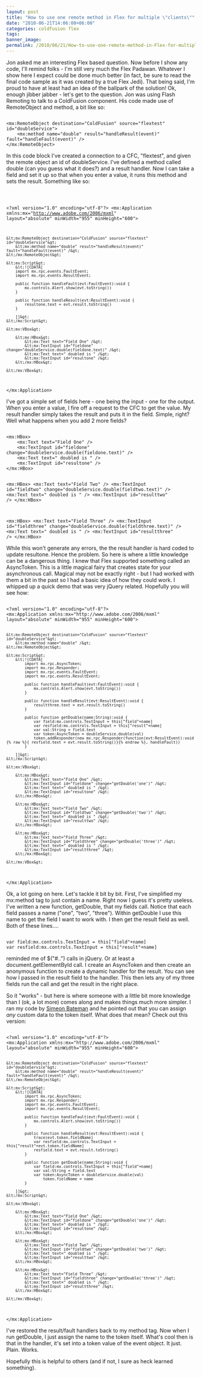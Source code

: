 ```yaml
---
layout: post
title: "How to use one remote method in Flex for multiple \"clients\""
date: "2010-06-21T14:06:00+06:00"
categories: coldfusion flex 
tags: 
banner_image: 
permalink: /2010/06/21/How-to-use-one-remote-method-in-Flex-for-multiple-clients
---
```


Jon asked me an interesting Flex based question. Now before I show any code, I'll remind folks - I'm still very much the Flex Padawan. Whatever I show here I expect could be done much better (in fact, be sure to read the final code sample as it was created by a true Flex Jedi). That being said, I'm proud to have at least had an idea of the ballpark of the solution! Ok, enough jibber jabber - let's get to the question. Jon was using Flash Remoting to talk to a ColdFusion component. His code made use of RemoteObject and method, a bit like so:
<!--more-->
<p/>

<code>
&lt;mx:RemoteObject destination="ColdFusion" source="flextest" id="doubleService"&gt;
	&lt;mx:method name="double" result="handleResult(event)" fault="handleFault(event)" /&gt;
&lt;/mx:RemoteObject&gt;
</code>

<p/>

In this code block I've created a connection to a CFC, "flextest", and given the remote object an id of doubleService. I've defined a method called double (can you guess what it does?) and a result handler. Now I can take a field and set it up so that when you enter a value, it runs this method and sets the result. Something like so:

<p/>

<code>

&lt;?xml version="1.0" encoding="utf-8"?&gt;
&lt;mx:Application xmlns:mx="http://www.adobe.com/2006/mxml" layout="absolute" minWidth="955" minHeight="600"&gt;
	
	&lt;mx:RemoteObject destination="ColdFusion" source="flextest" id="doubleService"&gt;
		&lt;mx:method name="double" result="handleResult(event)" fault="handleFault(event)" /&gt;
	&lt;/mx:RemoteObject&gt;
	
	&lt;mx:Script&gt;
		&lt;![CDATA[
		import mx.rpc.events.FaultEvent;
		import mx.rpc.events.ResultEvent;
			
		public function handleFault(evt:FaultEvent):void {
			mx.controls.Alert.show(evt.toString())
		}
			
		public function handleResult(evt:ResultEvent):void {
			resultone.text = evt.result.toString()
		}
			
		]]&gt;
	&lt;/mx:Script&gt;
	
	&lt;mx:VBox&gt;
		
		&lt;mx:HBox&gt;
			&lt;mx:Text text="Field One" /&gt;
			&lt;mx:TextInput id="fieldone" change="doubleService.double(fieldone.text)" /&gt;
			&lt;mx:Text text=" doubled is " /&gt;
			&lt;mx:TextInput id="resultone" /&gt;
		&lt;/mx:HBox&gt;
		
	&lt;/mx:VBox&gt;
&lt;/mx:Application&gt;
</code>

<p/>

I've got a simple set of fields here - one being the input - one for the output. When you enter a value, I fire off a request to the CFC to get the value. My result handler simply takes the result and puts it in the field. Simple, right? Well what happens when you add 2 more fields?

<p/>

<code>
&lt;mx:HBox&gt;
	&lt;mx:Text text="Field One" /&gt;
	&lt;mx:TextInput id="fieldone" change="doubleService.double(fieldone.text)" /&gt;
	&lt;mx:Text text=" doubled is " /&gt;
	&lt;mx:TextInput id="resultone" /&gt;
&lt;/mx:HBox&gt;
		
&lt;mx:HBox&gt;
	&lt;mx:Text text="Field Two" /&gt;
	&lt;mx:TextInput id="fieldtwo" change="doubleService.double(fieldtwo.text)" /&gt;
	&lt;mx:Text text=" doubled is " /&gt;
	&lt;mx:TextInput id="resulttwo" /&gt;
&lt;/mx:HBox&gt;
		
&lt;mx:HBox&gt;
	&lt;mx:Text text="Field Three" /&gt;
	&lt;mx:TextInput id="fieldthree" change="doubleService.double(fieldthree.text)" /&gt;
	&lt;mx:Text text=" doubled is " /&gt;
	&lt;mx:TextInput id="resultthree" /&gt;
&lt;/mx:HBox&gt;
</code>

<p/>

While this won't generate any errors, the the result handler is hard coded to update resultone. Hence the problem. So here is where a little knowledge can be a dangerous thing. I knew that Flex supported something called an AsyncToken. This is a little magical fairy that creates state for your asynchronous call. Magical may not be exactly right - but I had worked with them a bit in the past so I had a basic idea of how they could work. I whipped up a quick demo that was very jQuery related. Hopefully you will see how:

<p/>

<code>
&lt;?xml version="1.0" encoding="utf-8"?&gt;
&lt;mx:Application xmlns:mx="http://www.adobe.com/2006/mxml" layout="absolute" minWidth="955" minHeight="600"&gt;
	
	&lt;mx:RemoteObject destination="ColdFusion" source="flextest" id="doubleService"&gt;
		&lt;mx:method name="double" /&gt;
	&lt;/mx:RemoteObject&gt;
	
	&lt;mx:Script&gt;
		&lt;![CDATA[
			import mx.rpc.AsyncToken;
			import mx.rpc.Responder;
			import mx.rpc.events.FaultEvent;
			import mx.rpc.events.ResultEvent;
			
			public function handleFault(evt:FaultEvent):void {
				mx.controls.Alert.show(evt.toString())
			}
			
			public function handleResult(evt:ResultEvent):void {
				resultthree.text = evt.result.toString()
			}

			public function getDouble(name:String):void {
				var field:mx.controls.TextInput = this["field"+name]
				var resfield:mx.controls.TextInput = this["result"+name]
				var val:String = field.text
				var token:AsyncToken = doubleService.double(val)
				token.addResponder(new mx.rpc.Responder(function(evt:ResultEvent):void {% raw %}{ resfield.text = evt.result.toString()}{% endraw %}, handleFault))
			}

		]]&gt;
	&lt;/mx:Script&gt;
	
	&lt;mx:VBox&gt;
		
		&lt;mx:HBox&gt;
			&lt;mx:Text text="Field One" /&gt;
			&lt;mx:TextInput id="fieldone" change="getDouble('one')" /&gt;
			&lt;mx:Text text=" doubled is " /&gt;
			&lt;mx:TextInput id="resultone" /&gt;
		&lt;/mx:HBox&gt;
		
		&lt;mx:HBox&gt;
			&lt;mx:Text text="Field Two" /&gt;
			&lt;mx:TextInput id="fieldtwo" change="getDouble('two')" /&gt;
			&lt;mx:Text text=" doubled is " /&gt;
			&lt;mx:TextInput id="resulttwo" /&gt;
		&lt;/mx:HBox&gt;
		
		&lt;mx:HBox&gt;
			&lt;mx:Text text="Field Three" /&gt;
			&lt;mx:TextInput id="fieldthree" change="getDouble('three')" /&gt;
			&lt;mx:Text text=" doubled is " /&gt;
			&lt;mx:TextInput id="resultthree" /&gt;
		&lt;/mx:HBox&gt;
		
	&lt;/mx:VBox&gt;
&lt;/mx:Application&gt;
</code>

<p/>

Ok, a lot going on here. Let's tackle it bit by bit. First, I've simplified my mx:method tag to just contain a name. Right now I guess it's pretty useless. I've written a new function, getDouble, that my fields call. Notice that each field passes a name ("one", "two", "three"). Within getDouble I use this name to get the field I want to work with. I then get the result field as well. Both of these lines....

<p/>

<code>
var field:mx.controls.TextInput = this["field"+name]
var resfield:mx.controls.TextInput = this["result"+name]
</code>

<p/>

reminded me of $("#..") calls in jQuery. Or at least a document.getElementById call. I create an AsyncToken and then create an anonymous function to create a dynamic handler for the result. You can see how I passed in the result field to the handler. This then lets any of my three fields run the call and get the result in the right place. 

<p/>

So it "works" - but here is where someone with a little bit more knowledge than I (ok, a lot more) comes along and makes things much more simpler. I ran my code by <a href="http://blog.simb.net/">Simeon Bateman</a> and he pointed out that you can assign <i>any</i> custom data to the token itself. What does that mean? Check out this version:

<p/>

<code>
&lt;?xml version="1.0" encoding="utf-8"?&gt;
&lt;mx:Application xmlns:mx="http://www.adobe.com/2006/mxml" layout="absolute" minWidth="955" minHeight="600"&gt;

	&lt;mx:RemoteObject destination="ColdFusion" source="flextest" id="doubleService"&gt;
		&lt;mx:method name="double" result="handleResult(event)" fault="handleFault(event)" /&gt;
	&lt;/mx:RemoteObject&gt;
	
	&lt;mx:Script&gt;
		&lt;![CDATA[
			import mx.rpc.AsyncToken;
			import mx.rpc.Responder;
			import mx.rpc.events.FaultEvent;
			import mx.rpc.events.ResultEvent;
			
			public function handleFault(evt:FaultEvent):void {
				mx.controls.Alert.show(evt.toString())
			}
			
			public function handleResult(evt:ResultEvent):void {
				trace(evt.token.fieldName)
				var resfield:mx.controls.TextInput = this["result"+evt.token.fieldName]
				resfield.text = evt.result.toString()					
			}
			
			public function getDouble(name:String):void {
				var field:mx.controls.TextInput = this["field"+name]
				var val:String = field.text
				var token:AsyncToken = doubleService.double(val)
					token.fieldName = name
			}
			
		]]&gt;
	&lt;/mx:Script&gt;
	
	&lt;mx:VBox&gt;
		
		&lt;mx:HBox&gt;
			&lt;mx:Text text="Field One" /&gt;
			&lt;mx:TextInput id="fieldone" change="getDouble('one')" /&gt;
			&lt;mx:Text text=" doubled is " /&gt;
			&lt;mx:TextInput id="resultone" /&gt;
		&lt;/mx:HBox&gt;
		
		&lt;mx:HBox&gt;
			&lt;mx:Text text="Field Two" /&gt;
			&lt;mx:TextInput id="fieldtwo" change="getDouble('two')" /&gt;
			&lt;mx:Text text=" doubled is " /&gt;
			&lt;mx:TextInput id="resulttwo" /&gt;
		&lt;/mx:HBox&gt;
		
		&lt;mx:HBox&gt;
			&lt;mx:Text text="Field Three" /&gt;
			&lt;mx:TextInput id="fieldthree" change="getDouble('three')" /&gt;
			&lt;mx:Text text=" doubled is " /&gt;
			&lt;mx:TextInput id="resultthree" /&gt;
		&lt;/mx:HBox&gt;
		
	&lt;/mx:VBox&gt;
&lt;/mx:Application&gt;
</code>

<p/>

I've restored the result/fault handlers back to my method tag. Now when I run getDouble, I just assign the name to the token itself. What's cool then is that in the handler, it's set into a token value of the event object. It just. Plain. Works. 

<p/>

Hopefully this is helpful to others (and if not, I sure as heck learned something).